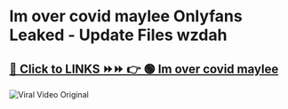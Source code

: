 
 # Im over covid maylee Onlyfans Leaked - Update Files wzdah

## <h2><a href="https://clipsfans.com/Im_over_covid_maylee&ref=git">🔗 Click to LINKS ⏩⏩ 👉 🟢 Im over covid maylee </a></h2>

<a href="https://clipsfans.com/Im_over_covid_maylee&ref=git" rel="nofollow" data-target="animated-image.originalLink"><img src="https://i.ibb.co.com/xMMVF88/686577567.gif" alt="Viral Video Original" style="max-width: 100%; display: inline-block;" data-target="animated-image.originalImage"></a>

